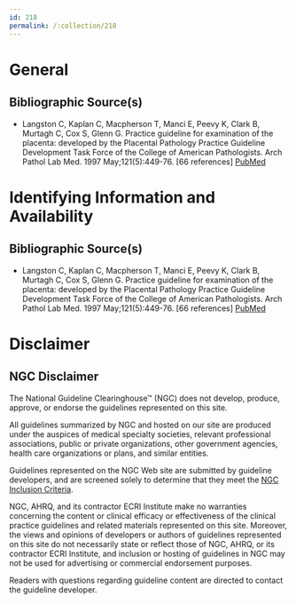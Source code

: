 ```yaml
---
id: 218
permalink: /:collection/218
---
```


# General

## Bibliographic Source(s)

- Langston C, Kaplan C, Macpherson T, Manci E, Peevy K, Clark B, Murtagh C, Cox S, Glenn G. Practice guideline for examination of the placenta: developed by the Placental Pathology Practice Guideline Development Task Force of the College of American Pathologists. Arch Pathol Lab Med. 1997 May;121(5):449-76. [66 references] [ PubMed ](http://www.ncbi.nlm.nih.gov/entrez/query.fcgi?cmd=Retrieve&db=pubmed&dopt=Abstract&list_uids=9167599)

# Identifying Information and Availability

## Bibliographic Source(s)

- Langston C, Kaplan C, Macpherson T, Manci E, Peevy K, Clark B, Murtagh C, Cox S, Glenn G. Practice guideline for examination of the placenta: developed by the Placental Pathology Practice Guideline Development Task Force of the College of American Pathologists. Arch Pathol Lab Med. 1997 May;121(5):449-76. [66 references] [ PubMed ](http://www.ncbi.nlm.nih.gov/entrez/query.fcgi?cmd=Retrieve&db=pubmed&dopt=Abstract&list_uids=9167599)

# Disclaimer

## NGC Disclaimer

The National Guideline Clearinghouse™ (NGC) does not develop, produce, approve, or endorse the guidelines represented on this site.

All guidelines summarized by NGC and hosted on our site are produced under the auspices of medical specialty societies, relevant professional associations, public or private organizations, other government agencies, health care organizations or plans, and similar entities.

Guidelines represented on the NGC Web site are submitted by guideline developers, and are screened solely to determine that they meet the [NGC Inclusion Criteria](/help-and-about/summaries/inclusion-criteria).

NGC, AHRQ, and its contractor ECRI Institute make no warranties concerning the content or clinical efficacy or effectiveness of the clinical practice guidelines and related materials represented on this site. Moreover, the views and opinions of developers or authors of guidelines represented on this site do not necessarily state or reflect those of NGC, AHRQ, or its contractor ECRI Institute, and inclusion or hosting of guidelines in NGC may not be used for advertising or commercial endorsement purposes.

Readers with questions regarding guideline content are directed to contact the guideline developer.

